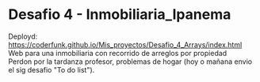 # Desafio 4 - Inmobiliaria_Ipanema
Deployd: https://coderfunk.github.io/Mis_proyectos/Desafio_4_Arrays/index.html <br>
Web para una inmobiliaria con recorrido de arreglos por propiedad <br>
Perdon por la tardanza profesor, problemas de hogar (hoy o mañana envio el sig desafio "To do list").
